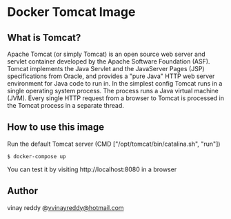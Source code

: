 Docker Tomcat Image
===================

What is Tomcat?
----------------
Apache Tomcat (or simply Tomcat) is an open source web server and servlet container developed by the Apache Software 
Foundation (ASF). Tomcat implements the Java Servlet and the JavaServer Pages (JSP) specifications from Oracle, and 
provides a "pure Java" HTTP web server environment for Java code to run in. In the simplest config Tomcat runs in a 
single operating system process. The process runs a Java virtual machine (JVM). Every single HTTP request from a browser 
to Tomcat is processed in the Tomcat process in a separate thread.

How to use this image
------------
Run the default Tomcat server (CMD ["/opt/tomcat/bin/catalina.sh", "run"])
```
$ docker-compose up

```
You can test it by visiting http://localhost:8080 in a browser 

Author
-----
vinay reddy @vvinayreddy@hotmail.com